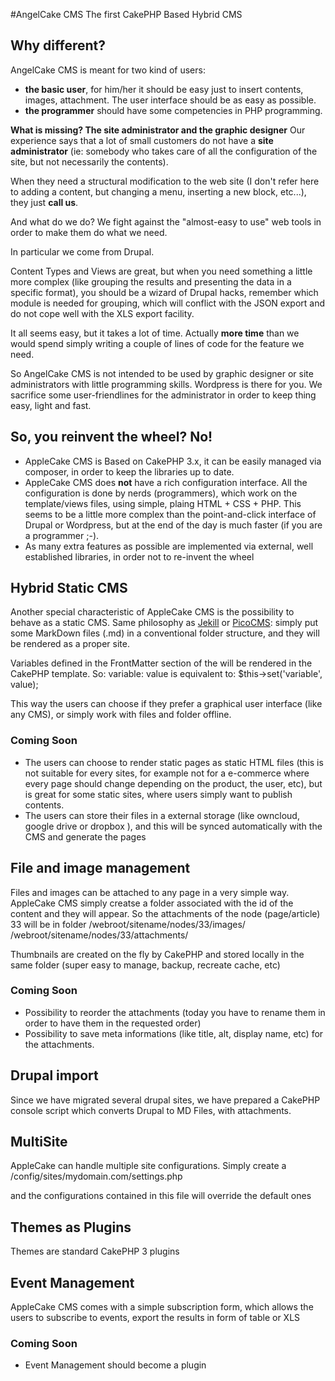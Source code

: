 #AngelCake CMS
The first CakePHP Based Hybrid CMS

## Why different?
AngelCake CMS is meant for two kind of users:
* **the basic user**, for him/her it should be easy just to insert contents, images, attachment. The user interface should be as easy as possible.
* **the programmer** should have some competencies in PHP programming. 

**What is missing? The site administrator and the graphic designer**
Our experience says that a lot of small customers do not have a **site administrator** (ie: somebody who takes care of all the configuration of the site, but not necessarily the contents).

When they need a structural modification to the web site (I don't refer here to adding a content, but changing a menu, inserting a new block, etc...), they just **call us**. 

And what do we do? We fight against the "almost-easy to use" web tools in order to make them do what we need.

In particular we come from Drupal. 

Content Types and Views are great, but when you need something a little more complex (like grouping the results and presenting the data in a specific format), you should be a wizard of Drupal hacks, remember which module is needed for grouping, which will conflict with the JSON export and do not cope well with the XLS export facility. 

It all seems easy, but it takes a lot of time. Actually **more time** than we would spend simply writing a couple of lines of code for the feature we need.

So AngelCake CMS is not intended to be used by graphic designer or site administrators with little programming skills. Wordpress is there for you. We sacrifice some user-friendlines for the administrator in order to keep thing easy, light and fast.

## So, you reinvent the wheel? No!
- AppleCake CMS is Based on CakePHP 3.x, it can be easily managed via composer, in order to keep the libraries up to date.
- AppleCake CMS does **not** have a rich configuration interface. All the configuration is done by nerds (programmers), which work on the template/views files, using simple, plaing HTML + CSS + PHP. This seems to be a little more complex than the point-and-click interface of Drupal or Wordpress, but at the end of the day is much faster (if you are a programmer ;-).
- As many extra features as possible are implemented via external, well established libraries, in order not to re-invent the wheel

## Hybrid Static CMS
Another special characteristic of AppleCake CMS is the possibility to behave as a static CMS.
Same philosophy as  [Jekill](https://jekyllrb.com/) or [PicoCMS](http://picocms.org/): simply put some MarkDown files (.md) in a conventional folder structure, and they will be rendered as a proper site.

Variables defined in the FrontMatter section of the will be rendered in the CakePHP template. So:
	variable: value 
is equivalent to:
	$this->set('variable', value);

This way the users can choose if they prefer a graphical user interface (like any CMS), or simply work with files and folder offline.

### Coming Soon
- The users can choose to render static pages as static HTML files (this is not suitable for every sites, for example not for a e-commerce where every page should change depending on the product, the user, etc), but is great for some static sites, where users simply want to publish contents.
- The users can store their files in a external storage (like owncloud, google drive or dropbox ), and this will be synced automatically with the CMS and generate the pages


## File and image management
Files and images can be attached to any page in a very simple way.
AppleCake CMS simply creatse a folder associated with the id of the content and they will appear.
So the attachments of the node (page/article) 33 will be in folder
/webroot/sitename/nodes/33/images/
/webroot/sitename/nodes/33/attachments/

Thumbnails are created on the fly by CakePHP and stored locally in the same folder (super easy to manage, backup, recreate cache, etc)

### Coming Soon
- Possibility to reorder the attachments (today you have to rename them in order to have them in the requested order)
- Possibility to save meta informations (like title, alt, display name, etc) for the attachments.

## Drupal import
Since we have migrated several drupal sites, we have prepared a CakePHP console script which converts Drupal to MD Files, with attachments.

## MultiSite
AppleCake can handle multiple site configurations.
Simply create a 
/config/sites/mydomain.com/settings.php

and the configurations contained in this file will override the default ones

## Themes as Plugins
Themes are standard CakePHP 3 plugins

## Event Management
AppleCake CMS comes with a simple subscription form, which allows the users to subscribe to events, export the results in form of table or XLS

### Coming Soon
- Event Management should become a plugin

